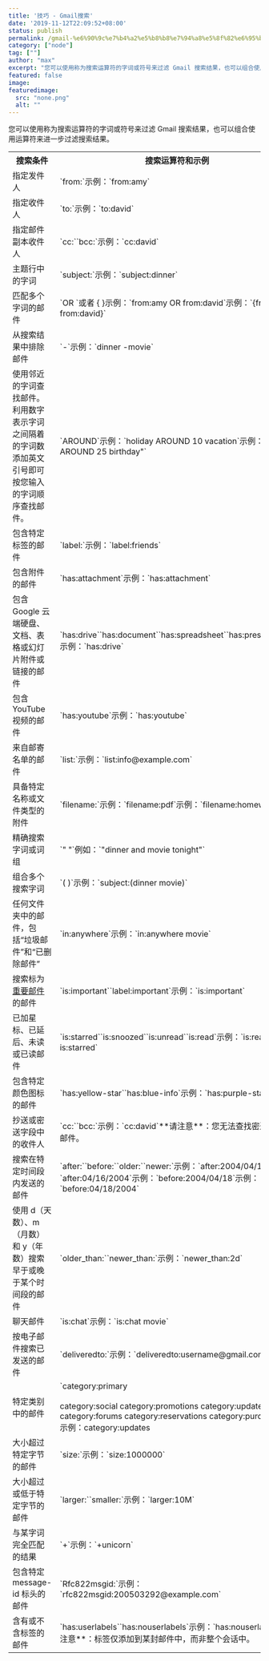 ```yaml
---
title: '技巧 - Gmail搜索'
date: '2019-11-12T22:09:52+08:00'
status: publish
permalink: /gmail-%e6%90%9c%e7%b4%a2%e5%b8%b8%e7%94%a8%e5%8f%82%e6%95%b0
category: ["node"] 
tag: [""]
author: "max"
excerpt: "您可以使用称为搜索运算符的字词或符号来过滤 Gmail 搜索结果，也可以组合使用运算符来进一步过滤搜索结果"
featured: false
image: 
featuredimage:
  src: "none.png"
  alt: ""
---
```

您可以使用称为搜索运算符的字词或符号来过滤 Gmail 搜索结果，也可以组合使用运算符来进一步过滤搜索结果。

<table class=""><tbody><tr><th width='50%'>搜索条件</th><th>搜索运算符和示例</th></tr><tr><td>指定发件人</td><td>`from:`示例：`from:amy`</td></tr><tr><td>指定收件人</td><td>`to:`示例：`to:david`</td></tr><tr><td>指定邮件副本收件人</td><td>`cc:``bcc:`示例：`cc:david`</td></tr><tr><td>主题行中的字词</td><td>`subject:`示例：`subject:dinner`</td></tr><tr><td>匹配多个字词的邮件</td><td>`OR `或者 { }示例：`from:amy OR from:david`示例：`{from:amy from:david}`</td></tr><tr><td>从搜索结果中排除邮件</td><td>`-`示例：`dinner -movie`</td></tr><tr><td>使用邻近的字词查找邮件。利用数字表示字词之间隔着的字词数添加英文引号即可按您输入的字词顺序查找邮件。</td><td>`AROUND`示例：`holiday AROUND 10 vacation`示例：`"secret AROUND 25 birthday"`</td></tr><tr><td>包含特定标签的邮件</td><td>`label:`示例：`label:friends`</td></tr><tr><td>包含附件的邮件</td><td>`has:attachment`示例：`has:attachment`</td></tr><tr><td>包含 Google 云端硬盘、文档、表格或幻灯片附件或链接的邮件</td><td>`has:drive``has:document``has:spreadsheet``has:presentation`示例：`has:drive`</td></tr><tr><td>包含 YouTube 视频的邮件</td><td>`has:youtube`示例：`has:youtube`</td></tr><tr><td>来自邮寄名单的邮件</td><td>`list:`示例：`list:info@example.com`</td></tr><tr><td>具备特定名称或文件类型的附件</td><td>`filename:`示例：`filename:pdf`示例：`filename:homework.txt`</td></tr><tr><td>精确搜索字词或词组</td><td>`" "`例如：`"dinner and movie tonight"`</td></tr><tr><td>组合多个搜索字词</td><td>`( )`示例：`subject:(dinner movie)`</td></tr><tr><td>任何文件夹中的邮件，包括“垃圾邮件”和“已删除邮件”</td><td>`in:anywhere`示例：`in:anywhere movie`</td></tr><tr><td>搜索标为<a href="https://support.google.com/mail/answer/186543">重要邮件</a>的邮件</td><td>`is:important``label:important`示例：`is:important` </td></tr><tr><td>已加星标、已延后、未读或已读邮件</td><td>`is:starred``is:snoozed``is:unread``is:read`示例：`is:read is:starred`</td></tr><tr><td>包含特定颜色图标的邮件</td><td>`has:yellow-star``has:blue-info`示例：`has:purple-star`</td></tr><tr><td>抄送或密送字段中的收件人</td><td>`cc:``bcc:`示例：`cc:david`**请注意**：您无法查找密送给您的邮件。</td></tr><tr><td>搜索在特定时间段内发送的邮件</td><td>`after:``before:``older:``newer:`示例：`after:2004/04/16`示例：`after:04/16/2004`示例：`before:2004/04/18`示例：`before:04/18/2004`</td></tr><tr><td>使用 d（天数）、m（月数）和 y（年数）搜索早于或晚于某个时间段的邮件</td><td>`older_than:``newer_than:`示例：`newer_than:2d`</td></tr><tr><td>聊天邮件</td><td>`is:chat`示例：`is:chat movie`</td></tr><tr><td>按电子邮件搜索已发送的邮件</td><td>`deliveredto:`示例：`deliveredto:username@gmail.com`</td></tr><tr><td>特定类别中的邮件</td><td>`category:primary<br></br>category:social category:promotions category:updates category:forums category:reservations category:purchases`示例：category:updates</td></tr><tr><td>大小超过特定字节的邮件</td><td>`size:`示例：`size:1000000`</td></tr><tr><td>大小超过或低于特定字节的邮件</td><td>`larger:``smaller:`示例：`larger:10M`</td></tr><tr><td>与某字词完全匹配的结果</td><td>`+`示例：`+unicorn`</td></tr><tr><td>包含特定 message-id 标头的邮件</td><td>`Rfc822msgid:`示例：`rfc822msgid:200503292@example.com`</td></tr><tr><td>含有或不含标签的邮件</td><td>`has:userlabels``has:nouserlabels`示例：`has:nouserlabels`**注意**：标签仅添加到某封邮件中，而非整个会话中。</td></tr></tbody></table>